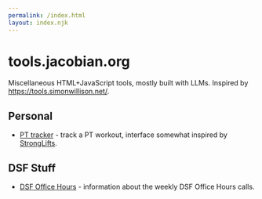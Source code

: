 ```yaml
---
permalink: /index.html
layout: index.njk
---
```


# tools.jacobian.org

Miscellaneous HTML+JavaScript tools, mostly built with LLMs. Inspired by https://tools.simonwillison.net/.

## Personal

- [PT tracker](pt-tracker/) - track a PT workout, interface somewhat inspired by [StrongLifts](https://stronglifts.com/app/).

## DSF Stuff

- [DSF Office Hours](dsf-office-hours/) - information about the weekly DSF Office Hours calls.
